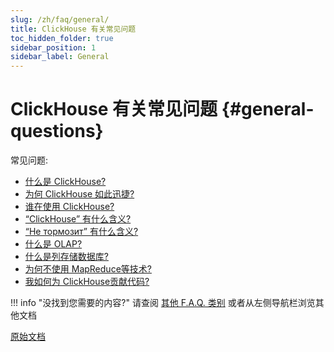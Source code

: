 ```yaml
---
slug: /zh/faq/general/
title: ClickHouse 有关常见问题
toc_hidden_folder: true
sidebar_position: 1
sidebar_label: General
---
```


# ClickHouse 有关常见问题 {#general-questions}

常见问题:

-   [什么是 ClickHouse?](../../index.md#what-is-clickhouse)
-   [为何 ClickHouse 如此迅捷?](../../faq/general/why-clickhouse-is-so-fast.md)
-   [谁在使用 ClickHouse?](../../faq/general/who-is-using-clickhouse.md)
-   [“ClickHouse” 有什么含义?](../../faq/general/dbms-naming.md)
-   [ “Не тормозит” 有什么含义?](../../faq/general/ne-tormozit.md)
-   [什么是 OLAP?](../../faq/general/olap.md)
-   [什么是列存储数据库?](../../faq/general/columnar-database.md)
-   [为何不使用 MapReduce等技术?](../../faq/general/mapreduce.md)
-   [我如何为 ClickHouse贡献代码?](../../faq/general/how-do-i-contribute-code-to-clickhouse.md)


!!! info "没找到您需要的内容?"
    请查阅 [其他 F.A.Q. 类别](../../faq/index.md) 或者从左侧导航栏浏览其他文档

[原始文档](/docs/faq/general/)
